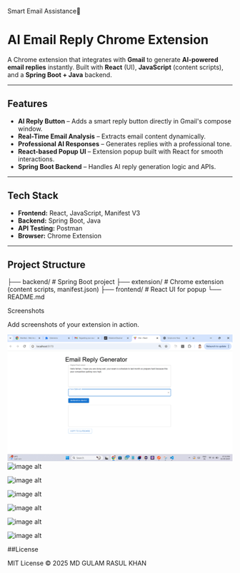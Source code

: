 Smart Email Assistance🚀

# AI Email Reply Chrome Extension

A Chrome extension that integrates with **Gmail** to generate **AI-powered email replies** instantly. Built with **React** (UI), **JavaScript** (content scripts), and a **Spring Boot + Java** backend.

---

## Features
- **AI Reply Button** – Adds a smart reply button directly in Gmail's compose window.
- **Real-Time Email Analysis** – Extracts email content dynamically.
- **Professional AI Responses** – Generates replies with a professional tone.
- **React-based Popup UI** – Extension popup built with React for smooth interactions.
- **Spring Boot Backend** – Handles AI reply generation logic and APIs.

---

## Tech Stack
- **Frontend:** React, JavaScript, Manifest V3
- **Backend:** Spring Boot, Java
- **API Testing:** Postman
- **Browser:** Chrome Extension

---

## Project Structure

├── backend/ # Spring Boot project
├── extension/ # Chrome extension (content scripts, manifest.json)
├── frontend/ # React UI for popup
└── README.md

Screenshots

Add screenshots of your extension in action.

![image alt](https://github.com/mdgulamrasulkhan/-Smart-Email-Assistant/blob/18d5d7ae268f3a15742ab2cc23d1af7dd112e3a7/Screenshot%202025-09-01%20193531.png)
![image alt]()


![image alt]()

![image alt]()

![image alt]()

![image alt]()

![image alt]()



##License

MIT License © 2025 MD GULAM RASUL KHAN
